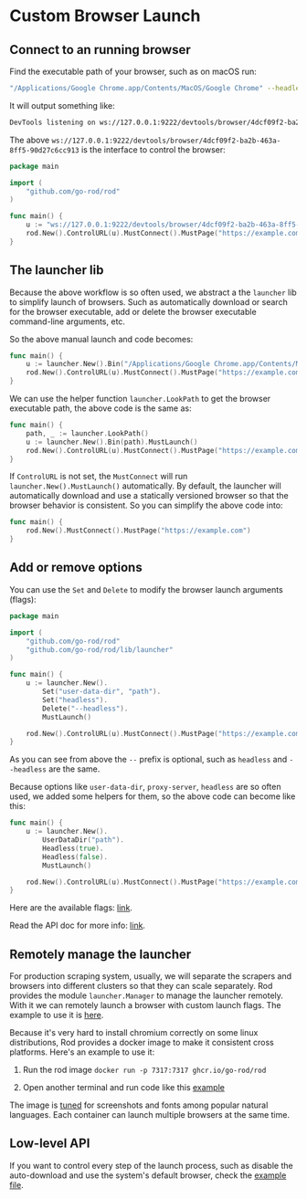 # Custom Browser Launch

## Connect to an running browser

Find the executable path of your browser, such as on macOS run:

```bash
"/Applications/Google Chrome.app/Contents/MacOS/Google Chrome" --headless --remote-debugging-port=9222
```

It will output something like:

```txt
DevTools listening on ws://127.0.0.1:9222/devtools/browser/4dcf09f2-ba2b-463a-8ff5-90d27c6cc913
```

The above `ws://127.0.0.1:9222/devtools/browser/4dcf09f2-ba2b-463a-8ff5-90d27c6cc913` is the interface to control the browser:

```go
package main

import (
	"github.com/go-rod/rod"
)

func main() {
	u := "ws://127.0.0.1:9222/devtools/browser/4dcf09f2-ba2b-463a-8ff5-90d27c6cc913"
	rod.New().ControlURL(u).MustConnect().MustPage("https://example.com")
}
```

## The launcher lib

Because the above workflow is so often used, we abstract a the `launcher` lib to simplify launch of browsers.
Such as automatically download or search for the browser executable,
add or delete the browser executable command-line arguments, etc.

So the above manual launch and code becomes:

```go
func main() {
	u := launcher.New().Bin("/Applications/Google Chrome.app/Contents/MacOS/Google Chrome").MustLaunch()
	rod.New().ControlURL(u).MustConnect().MustPage("https://example.com")
}
```

We can use the helper function `launcher.LookPath` to get the browser executable path, the above code is the same as:

```go
func main() {
	path, _ := launcher.LookPath()
	u := launcher.New().Bin(path).MustLaunch()
	rod.New().ControlURL(u).MustConnect().MustPage("https://example.com")
}
```

If `ControlURL` is not set, the `MustConnect` will run `launcher.New().MustLaunch()` automatically.
By default, the launcher will automatically download and use a statically versioned browser so that the browser
behavior is consistent. So you can simplify the above code into:

```go
func main() {
	rod.New().MustConnect().MustPage("https://example.com")
}
```

## Add or remove options

You can use the `Set` and `Delete` to modify the browser launch arguments (flags):

```go
package main

import (
	"github.com/go-rod/rod"
	"github.com/go-rod/rod/lib/launcher"
)

func main() {
	u := launcher.New().
        Set("user-data-dir", "path").
        Set("headless").
		Delete("--headless").
		MustLaunch()

	rod.New().ControlURL(u).MustConnect().MustPage("https://example.com")
}
```

As you can see from above the `--` prefix is optional, such as `headless` and `--headless` are the same.

Because options like `user-data-dir`, `proxy-server`, `headless` are so often used, we added some helpers for them, so the above code can become
like this:

```go
func main() {
	u := launcher.New().
		UserDataDir("path").
		Headless(true).
		Headless(false).
		MustLaunch()

	rod.New().ControlURL(u).MustConnect().MustPage("https://example.com")
}
```

Here are the available flags: [link](https://peter.sh/experiments/chromium-command-line-switches).

Read the API doc for more info: [link](https://pkg.go.dev/github.com/go-rod/rod/lib/launcher#Launcher).

## Remotely manage the launcher

For production scraping system, usually, we will separate the scrapers and browsers into different clusters so that
they can scale separately. Rod provides the module `launcher.Manager` to manage the launcher remotely.
With it we can remotely launch a browser with custom launch flags.
The example to use it is [here](https://github.com/go-rod/rod/blob/master/lib/launcher/rod-manager/main.go).

Because it's very hard to install chromium correctly on some linux distributions,
Rod provides a docker image to make it consistent cross platforms.
Here's an example to use it:

1. Run the rod image `docker run -p 7317:7317 ghcr.io/go-rod/rod`

2. Open another terminal and run code like this [example](https://github.com/go-rod/rod/blob/master/lib/examples/launch-managed/main.go)

The image is [tuned](https://github.com/go-rod/rod/blob/master/lib/docker/Dockerfile) for screenshots and fonts among popular natural languages.
Each container can launch multiple browsers at the same time.

## Low-level API

If you want to control every step of the launch process, such as disable the auto-download and use the system's default browser,
check the [example file](https://github.com/go-rod/rod/blob/master/lib/launcher/example_test.go).
